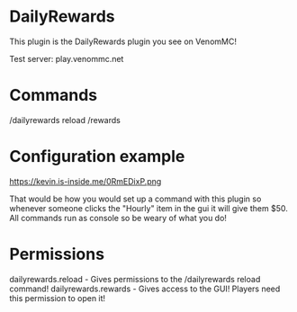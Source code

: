# DailyRewards

This plugin is the DailyRewards plugin you see on VenomMC!

Test server: play.venommc.net

# Commands

/dailyrewards reload
/rewards

# Configuration example 


https://kevin.is-inside.me/0RmEDixP.png 

That would be how you would set up a command with this plugin so whenever someone clicks the "Hourly" item in the gui it will give them $50. All commands run as console so be weary of what you do!

# Permissions

dailyrewards.reload - Gives permissions to the /dailyrewards reload command!
dailyrewards.rewards - Gives access to the GUI! Players need this permission to open it!
